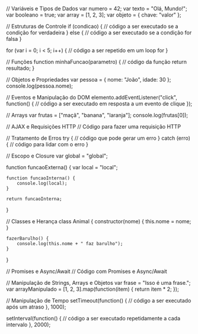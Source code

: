 // Variáveis e Tipos de Dados
var numero = 42;
var texto = "Olá, Mundo!";
var booleano = true;
var array = [1, 2, 3];
var objeto = { chave: "valor" };

// Estruturas de Controle
if (condicao) {
    // código a ser executado se a condição for verdadeira
} else {
    // código a ser executado se a condição for falsa
}

for (var i = 0; i < 5; i++) {
    // código a ser repetido em um loop for
}

// Funções
function minhaFuncao(parametro) {
    // código da função
    return resultado;
}

// Objetos e Propriedades
var pessoa = { nome: "João", idade: 30 };
console.log(pessoa.nome);

// Eventos e Manipulação do DOM
elemento.addEventListener("click", function() {
    // código a ser executado em resposta a um evento de clique
});

// Arrays
var frutas = ["maçã", "banana", "laranja"];
console.log(frutas[0]);

// AJAX e Requisições HTTP
// Código para fazer uma requisição HTTP

// Tratamento de Erros
try {
    // código que pode gerar um erro
} catch (erro) {
    // código para lidar com o erro
}

// Escopo e Closure
var global = "global";

function funcaoExterna() {
    var local = "local";
    
    function funcaoInterna() {
        console.log(local);
    }
    
    return funcaoInterna;
}

// Classes e Herança
class Animal {
    constructor(nome) {
        this.nome = nome;
    }

    fazerBarulho() {
        console.log(this.nome + " faz barulho");
    }
}

// Promises e Async/Await
// Código com Promises e Async/Await

// Manipulação de Strings, Arrays e Objetos
var frase = "Isso é uma frase.";
var arrayManipulado = [1, 2, 3].map(function(item) {
    return item * 2;
});

// Manipulação de Tempo
setTimeout(function() {
    // código a ser executado após um atraso
}, 1000);

setInterval(function() {
    // código a ser executado repetidamente a cada intervalo
}, 2000);